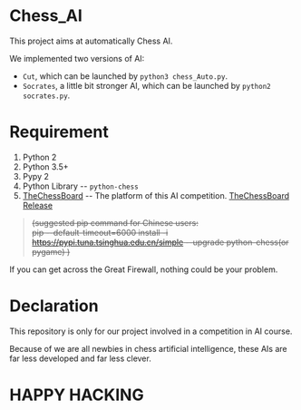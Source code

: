 # Chess_AI
This project aims at automatically Chess AI.

We implemented two versions of AI:

 - `Cut`, which can be launched by `python3 chess_Auto.py`.
 - `Socrates`, a little bit stronger AI, which can be launched by `python2 socrates.py`.

# Requirement
1. Python 2
2. Python 3.5+
3. Pypy 2
4. Python Library -- `python-chess`
5. [TheChessBoard] -- The platform of this AI competition. [TheChessBoard Release]

>~~(suggested pip command for Chinese users:</br>~~
>~~pip --default-timeout=6000 install -i https://pypi.tuna.tsinghua.edu.cn/simple --upgrade python-chess(or pygame) )~~

If you can get across the Great Firewall, nothing could be your problem.

# Declaration
This repository is only for our project involved in a competition in AI course.

Because of we are all newbies in chess artificial intelligence, these AIs are far less developed and far less clever.

# HAPPY HACKING

[TheChessBoard]: <https://github.com/shunf4/TheChessBoard>
[TheChessBoard Release]: <https://www.shunwww.cn/file/chessboard/>